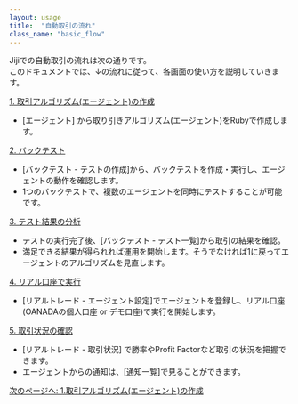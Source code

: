```yaml
---
layout: usage
title:  "自動取引の流れ"
class_name: "basic_flow"
---
```


Jijiでの自動取引の流れは次の通りです。<br/>
このドキュメントでは、↓の流れに従って、各画面の使い方を説明していきます。

<div class="section">
  <a href="/usage/010100_create_agent.html">1. 取引アルゴリズム(エージェント)の作成</a>
</div>

  - [エージェント] から取り引きアルゴリズム(エージェント)をRubyで作成します。

<div class="section">
  <a href="/usage/010200_create_backtest.html">2. バックテスト</a>
</div>

  - [バックテスト - テストの作成]から、バックテストを作成・実行し、エージェントの動作を確認します。
  - 1つのバックテストで、複数のエージェントを同時にテストすることが可能です。

<div class="section">
  <a href="/usage/010300_analyze_backtest_result.html">3. テスト結果の分析</a>
</div>

  - テストの実行完了後、[バックテスト - テスト一覧]から取引の結果を確認。
  - 満足できる結果が得られれば運用を開始します。そうでなければ1に戻ってエージェントのアルゴリズムを見直します。

<div class="section">
  <a href="/usage/010400_start_real_trade.html">4. リアル口座で実行</a>
</div>

  - [リアルトレード - エージェント設定]でエージェントを登録し、リアル口座(OANADAの個人口座 or デモ口座)で実行を開始します。

<div class="section">
  <a href="/usage/010500_analyze_trading.html">5. 取引状況の確認</a>
</div>

  - [リアルトレード - 取引状況] で勝率やProfit Factorなど取引の状況を把握できます。
  - エージェントからの通知は、[通知一覧]で見ることができます。



<div class="next">
  <a href="010100_create_agent.html">次のページへ: 1.取引アルゴリズム(エージェント)の作成</a>
</div>
